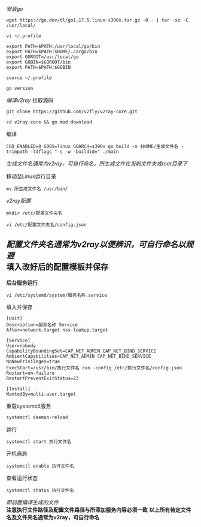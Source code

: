 *安装go*
```
wget https://go.dev/dl/go1.17.5.linux-s390x.tar.gz -O - | tar -xz -C /usr/local/
```
```
vi ~/.profile
```
```
export PATH=$PATH:/usr/local/go/bin
export PATH=$PATH:$HOME/.cargo/bin
export GOROOT=/usr/local/go
export GOBIN=$GOROOT/bin
export PATH=$PATH:$GOBIN
```
```
source ~/.profile
```
```
go version
```
*编译v2ray*
拉取源码
```
git clone https://github.com/v2fly/v2ray-core.git
```
```
cd v2ray-core && go mod download
```
编译
```
CGO_ENABLED=0 GOOS=linux GOARCH=s390x go build -o $HOME/生成文件名 -trimpath -ldflags "-s -w -buildid=" ./main
```
_生成文件名通常为v2ray，可自行命名，所生成文件在当前文件夹或root目录下_  

移动至Linux运行目录
```
mv 所生成文件名 /usr/bin/
```
*v2ray配置*
```
mkdir /etc/配置文件夹名
```
```
vi /etc/配置文件夹名/config.json
```
_配置文件夹名通常为v2ray以便辨识，可自行命名以规避_  
填入改好后的配置模板并保存  
---
**后台服务运行**
```
vi /etc/systemd/system/服务名称.service
```
填入并保存
```
[Unit]
Description=服务名称 Service
After=network.target nss-lookup.target

[Service]
User=nobody
CapabilityBoundingSet=CAP_NET_ADMIN CAP_NET_BIND_SERVICE
AmbientCapabilities=CAP_NET_ADMIN CAP_NET_BIND_SERVICE
NoNewPrivileges=true
ExecStart=/usr/bin/执行文件名 run -config /etc/执行文件名/config.json
Restart=on-failure
RestartPreventExitStatus=23

[Install]
WantedBy=multi-user.target
```
重载systemctl服务
```
systemctl daemon-reload
```
运行
```
systemctl start 执行文件名
```
开机自启
```
systemctl enable 执行文件名
```
查看运行状态
```
systemctl status 执行文件名
```
_即前面编译生成的文件_  
**注意执行文件路径及配置文件路径与所添加服务内容必须一致**
**以上所有待定文件名及文件夹名通常为v2ray，可自行命名**
